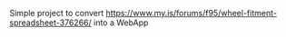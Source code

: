 Simple project to convert https://www.my.is/forums/f95/wheel-fitment-spreadsheet-376266/ into a WebApp

